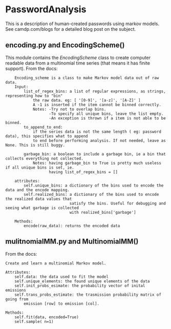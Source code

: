 PasswordAnalysis
================

This is a description of human-created passwords using markov models. See camdp.com/blogs for a detailed blog post on the subject.

encoding.py and EncodingScheme()
--------------------------------
This module contains the *EncodingScheme* class to create computer readable data from a multinomial time series (that means it has finite support). From the 
docs:

        Encoding_scheme is a class to make Markov model data out of raw data. 
        Input:
            list_of_regex_bins: a list of regular expressions, as strings, representing how to "bin"
                the raw data. eg: [ '[0-9]', '[a-z]', '[A-Z]' ]
                A -1 is inserted if the item cannot be binned correctly. 
                Notes: -Try not to overlap bins. 
                       -To specify all unique bins, leave the list empty.
                       -An exception is thrown if a item is not able to be binned.
            to_append_to_end:
                if the series data is not the same length ( eg: password data), this specifies what to append
                to end before performing analysis. If not needed, leave as None. This is still buggy.
                
            garbage_bin: a boolean to include a garbage bin, ie a bin that collects everything not collected.
                Notes: having garbage_bin to True is pretty much useless if all unique bins is set, ie. 
                       having list_of_regex_bins = []
                       
        attributes:
            self.unique_bins: a dictionary of the bins used to encode the data and the encode mapping.
            self.realized_bins: a dictionary of the bins used to encode the realized data values that
                                satisfy the bins. Useful for debugging and seeing what garbage is collected
                                with realized_bins['garbage']
         
        Methods:
            encode(raw_data): returns the encoded data


mulitnomialMM.py and MultinomialMM()
------------------------------------
From the docs:

    Create and learn a multinomial Markov model.
    
    Attributes:
        self.data: the data used to fit the model
        self.unique_elements: the found unique elements of the data
        self.init_probs_esimate: the probability vector of inital emissions
        self.trans_probs_estimate: the trasmission probability matrix of going from 
            emission [row] to emission [col].
    
    Methods:
        self.fit(data, encoded=True)
        self.sample( n=1)
        

